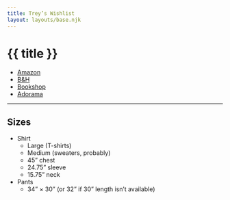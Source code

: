 ```yaml
---
title: Trey’s Wishlist
layout: layouts/base.njk
---
```


# {{ title }}

- [Amazon](http://a.co/5le1mRp)
- [B&H](https://www.bhphotovideo.com/find/wishlist.jsp#/863AEFE068/)
- [Bookshop](https://bookshop.org/wishlists/b08a78238ff76845722fbf65beee92b03837a2f3)
- [Adorama](https://www.adorama.com/nspc/sharewishlist?wishlistid=58ac7fff-95e9-4fb4-ab3f-483dde968505)

---

## Sizes

- Shirt
    - Large (T-shirts)
    - Medium (sweaters, probably)
    - 45” chest
    - 24.75” sleeve
    - 15.75” neck
- Pants
    - 34” × 30” (or 32” if 30” length isn’t available)
